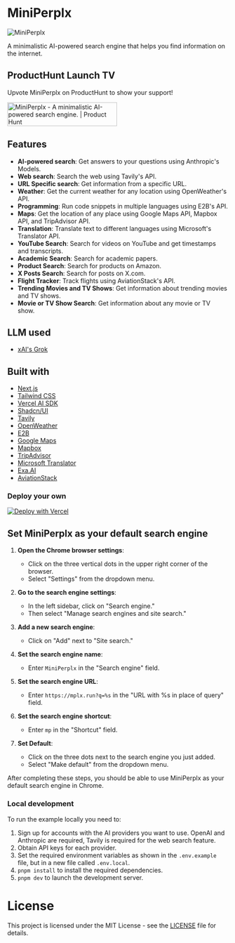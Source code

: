 # MiniPerplx

![MiniPerplx](/app/opengraph-image.png)

A minimalistic AI-powered search engine that helps you find information on the internet.

## ProductHunt Launch TV 

Upvote MiniPerplx on ProductHunt to show your support!

<a href="https://www.producthunt.com/posts/miniperplx?embed=true&utm_source=badge-featured&utm_medium=badge&utm_souce=badge-miniperplx" target="_blank"><img src="https://api.producthunt.com/widgets/embed-image/v1/featured.svg?post_id=481378&theme=light" alt="MiniPerplx - A&#0032;minimalistic&#0032;AI&#0045;powered&#0032;search&#0032;engine&#0046; | Product Hunt" style="width: 250px; height: 54px;" width="250" height="54" /></a>

## Features

- **AI-powered search**: Get answers to your questions using Anthropic's Models.
- **Web search**: Search the web using Tavily's API.
- **URL Specific search**: Get information from a specific URL.
- **Weather**: Get the current weather for any location using OpenWeather's API.
- **Programming**: Run code snippets in multiple languages using E2B's API.
- **Maps**: Get the location of any place using Google Maps API, Mapbox API, and TripAdvisor API.
- **Translation**: Translate text to different languages using Microsoft's Translator API.
- **YouTube Search**: Search for videos on YouTube and get timestamps and transcripts.
- **Academic Search**: Search for academic papers.
- **Product Search**: Search for products on Amazon.
- **X Posts Search**: Search for posts on X.com.
- **Flight Tracker**: Track flights using AviationStack's API.
- **Trending Movies and TV Shows**: Get information about trending movies and TV shows.
- **Movie or TV Show Search**: Get information about any movie or TV show.

## LLM used
- [xAI's Grok](https://x.ai/grok)

## Built with
- [Next.js](https://nextjs.org/)
- [Tailwind CSS](https://tailwindcss.com/)
- [Vercel AI SDK](https://sdk.vercel.ai/docs)
- [Shadcn/UI](https://ui.shadcn.com/)
- [Tavily](https://tavily.com/)
- [OpenWeather](https://openweathermap.org/)
- [E2B](https://e2b.dev/)
- [Google Maps](https://developers.google.com/maps)
- [Mapbox](https://www.mapbox.com/)
- [TripAdvisor](https://www.tripadvisor.com/)
- [Microsoft Translator](https://www.microsoft.com/en-us/translator)
- [Exa.AI](https://exa.ai/)
- [AviationStack](https://aviationstack.com/)

### Deploy your own

[![Deploy with Vercel](https://vercel.com/button)](https://vercel.com/new/clone?repository-url=https%3A%2F%2Fgithub.com%2Fzaidmukaddam%2Fminiperplx&env=XAI_API_KEY,GROQ_API_KEY,TAVILY_API_KEY,OPENWEATHER_API_KEY,E2B_API_KEY&envDescription=API%20keys%20needed%20for%20application)

## Set MiniPerplx as your default search engine

1. **Open the Chrome browser settings**:
   - Click on the three vertical dots in the upper right corner of the browser.
   - Select "Settings" from the dropdown menu.

2. **Go to the search engine settings**:
   - In the left sidebar, click on "Search engine."
   - Then select "Manage search engines and site search."

3. **Add a new search engine**:
   - Click on "Add" next to "Site search."

4. **Set the search engine name**:
   - Enter `MiniPerplx` in the "Search engine" field.

5. **Set the search engine URL**:
   - Enter `https://mplx.run?q=%s` in the "URL with %s in place of query" field.

6. **Set the search engine shortcut**:
   - Enter `mp` in the "Shortcut" field.

7. **Set Default**:
   - Click on the three dots next to the search engine you just added.
   - Select "Make default" from the dropdown menu.

After completing these steps, you should be able to use MiniPerplx as your default search engine in Chrome.

### Local development

To run the example locally you need to:

1. Sign up for accounts with the AI providers you want to use. OpenAI and Anthropic are required, Tavily is required for the web search feature.
2. Obtain API keys for each provider.
3. Set the required environment variables as shown in the `.env.example` file, but in a new file called `.env.local`.
4. `pnpm install` to install the required dependencies.
5. `pnpm dev` to launch the development server.

# License

This project is licensed under the MIT License - see the [LICENSE](LICENSE) file for details.
